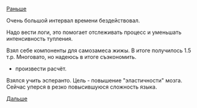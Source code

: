 [Раньше](2017.02.17.md)

Очень большой интервал времени бездействовал.

Надо вести логи, это помогает отслеживать процесс и уменьшать интенсивность тупления.

Взял себе компоненты для самозамеса жижы. В итоге получилось 1.5 т.р. Многовато, но надеюсь в итоге съэкономить.
- произвести расчёт.

Взялся учить эсперанто. Цель - повышение "эластичности" мозга. Сейчас уперся в резко повысившуюся сложность языка.

[Дальше](2017.04.26.md)